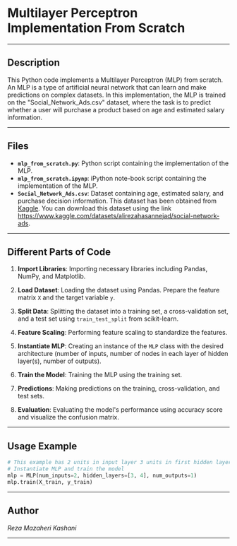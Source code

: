 # Multilayer Perceptron Implementation From Scratch

---

## Description

This Python code implements a Multilayer Perceptron (MLP) from scratch. An MLP is a type of artificial neural network that can learn and make predictions on complex datasets. In this implementation, the MLP is trained on the "Social_Network_Ads.csv" dataset, where the task is to predict whether a user will purchase a product based on age and estimated salary information.

---

## Files

- **`mlp_from_scratch.py`**: Python script containing the implementation of the MLP.
- **`mlp_from_scratch.ipynp`**: iPython note-book script containing the implementation of the MLP.
- **`Social_Network_Ads.csv`**: Dataset containing age, estimated salary, and purchase decision information. This dataset has been obtained from [Kaggle](https://www.kaggle.com). You can download this dataset using the link https://www.kaggle.com/datasets/alirezahasannejad/social-network-ads.

---

## Different Parts of Code

1. **Import Libraries**: Importing necessary libraries including Pandas, NumPy, and Matplotlib.

2. **Load Dataset**: Loading the dataset using Pandas. Prepare the feature matrix `X` and the target variable `y`.

3. **Split Data**: Splitting the dataset into a training set, a cross-validation set, and a test set using `train_test_split` from scikit-learn.

4. **Feature Scaling**: Performing feature scaling to standardize the features.

5. **Instantiate MLP**: Creating an instance of the `MLP` class with the desired architecture (number of inputs, number of nodes in each layer of hidden layer(s), number of outputs).

6. **Train the Model**: Training the MLP using the training set.

7. **Predictions**: Making predictions on the training, cross-validation, and test sets.

8. **Evaluation**: Evaluating the model's performance using accuracy score and visualize the confusion matrix.

---

## Usage Example

```python
# This example has 2 units in input layer 3 units in first hidden layer, 4 units in second hidden layer and 1 unit in output layer.
# Instantiate MLP and train the model
mlp = MLP(num_inputs=2, hidden_layers=[3, 4], num_outputs=1)
mlp.train(X_train, y_train)

```

---

## Author

*Reza Mazaheri Kashani*

---